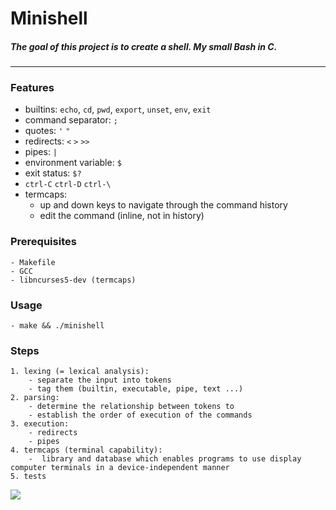 # Minishell
##### __The goal of this project is to create a shell. My small Bash in C.__
---

### Features
- builtins: ``echo``, ``cd``, ``pwd``, ``export``, ``unset``, ``env``, ``exit``
- command separator: ``;`` 
- quotes: ``'`` ``"``
- redirects: ``<`` ``>`` ``>>``
- pipes: ``|``
- environment variable: ``$``
- exit status: ``$?``
- ``ctrl-C`` ``ctrl-D`` ``ctrl-\``
- termcaps:
    - up and down keys to navigate through the command history
    - edit the command (inline, not in history)
    
### Prerequisites
    - Makefile
    - GCC
    - libncurses5-dev (termcaps)

### Usage
    - make && ./minishell
    
### Steps
    1. lexing (= lexical analysis):
        - separate the input into tokens
        - tag them (builtin, executable, pipe, text ...)
    2. parsing:
        - determine the relationship between tokens to
        - establish the order of execution of the commands
    3. execution:
        - redirects
        - pipes
    4. termcaps (terminal capability):
        -  library and database which enables programs to use display computer terminals in a device-independent manner
    5. tests

![](https://github.com/eteillet/08-Minishell_/minishell.png)